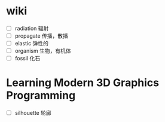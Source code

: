 # wiki
 - [ ] radiation 辐射
 - [ ] propagate 传播，散播
 - [ ] elastic 弹性的
 - [ ] organism 生物，有机体
 - [ ] fossil 化石
# Learning Modern 3D Graphics Programming
- [ ] silhouette 轮廓